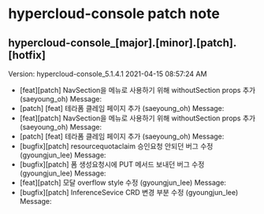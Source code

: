 # hypercloud-console patch note
## hypercloud-console_[major].[minor].[patch].[hotfix]
Version: hypercloud-console_5.1.4.1
2021-04-15  08:57:24 AM
- [feat][patch] NavSection을 메뉴로 사용하기 위해 withoutSection props 추가 (saeyoung_oh) 
    Message: 
- [patch] [feat] 테라폼 클레임 페이지 추가 (saeyoung_oh) 
    Message: 
- [feat][patch] NavSection을 메뉴로 사용하기 위해 withoutSection props 추가 (saeyoung_oh) 
    Message: 
- [patch] [feat] 테라폼 클레임 페이지 추가 (saeyoung_oh) 
    Message: 
- [bugfix][patch] resourcequotaclaim 승인요청 안되던 버그 수정 (gyoungjun_lee) 
    Message: 
- [bugfix][patch] 폼 생성요청시에 PUT 메서드 보내던 버그 수정 (gyoungjun_lee) 
    Message: 
- [feat][patch] 모달 overflow style 수정 (gyoungjun_lee) 
    Message: 
- [bugfix][patch] InferenceSevice CRD 변경 부분 수정 (gyoungjun_lee) 
    Message: 